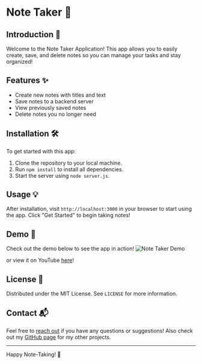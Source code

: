 # Note Taker 📝

## Introduction 🌟
Welcome to the Note Taker Application! This app allows you to easily create, save, and delete notes so you can manage your tasks and stay organized!

## Features ✨
- Create new notes with titles and text
- Save notes to a backend server
- View previously saved notes
- Delete notes you no longer need

## Installation 🛠️
To get started with this app:
1. Clone the repository to your local machine.
2. Run `npm install` to install all dependencies.
3. Start the server using `node server.js`.

## Usage 💡
After installation, visit `http://localhost:3000` in your browser to start using the app. Click "Get Started" to begin taking notes!

## Demo 📸
Check out the demo below to see the app in action!
![Note Taker Demo](/Assets/note-taker-demo.gif)

or view it on YouTube [here](https://www.youtube.com/watch?v=9uu9rUTbjQA)!

## License 📄
Distributed under the MIT License. See `LICENSE` for more information.

## Contact 📬
Feel free to [reach out](mailto:DanTCathey@gmail.com) if you have any questions or suggestions! Also check out my [GitHub page](https://github.com/Index-al) for my other projects.

---
Happy Note-Taking! 🎉
